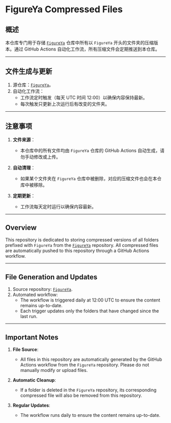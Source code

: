 # FigureYa Compressed Files

## 概述

本仓库专门用于存储 [`FigureYa`](https://github.com/ying-ge/FigureYa) 仓库中所有以 `FigureYa` 开头的文件夹的压缩版本。通过 GitHub Actions 自动化工作流，所有压缩文件会定期推送到本仓库。

---

## 文件生成与更新

1. 源仓库：[`FigureYa`](https://github.com/ying-ge/FigureYa)。
2. 自动化工作流：
   - 工作流定时触发（每天 UTC 时间 12:00）以确保内容保持最新。
   - 每次触发只更新上次运行后有改变的文件夹。

---

## 注意事项

1. **文件来源**：
   - 本仓库中的所有文件均由 `FigureYa` 仓库的 GitHub Actions 自动生成，请勿手动修改或上传。

2. **自动清理**：
   - 如果某个文件夹在 `FigureYa` 仓库中被删除，对应的压缩文件也会在本仓库中被移除。

3. **定期更新**：
   - 工作流每天定时运行以确保内容最新。
  
---

## Overview

This repository is dedicated to storing compressed versions of all folders prefixed with `FigureYa` from the [`FigureYa`](https://github.com/ying-ge/FigureYa) repository. All compressed files are automatically pushed to this repository through a GitHub Actions workflow.

---

## File Generation and Updates

1. Source repository: [`FigureYa`](https://github.com/ying-ge/FigureYa).
2. Automated workflow:
   - The workflow is triggered daily at 12:00 UTC to ensure the content remains up-to-date.
   - Each trigger updates only the folders that have changed since the last run.

---

## Important Notes

1. **File Source**:
   - All files in this repository are automatically generated by the GitHub Actions workflow from the `FigureYa` repository. Please do not manually modify or upload files.

2. **Automatic Cleanup**:
   - If a folder is deleted in the `FigureYa` repository, its corresponding compressed file will also be removed from this repository.

3. **Regular Updates**:
   - The workflow runs daily to ensure the content remains up-to-date.
